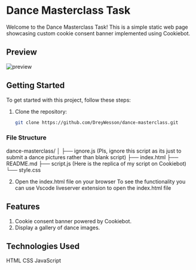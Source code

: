 # Dance Masterclass Task

Welcome to the Dance Masterclass Task! This is a simple static web page showcasing custom cookie consent banner implemented using Cookiebot.

## Preview
![preview](./preview.png)


## Getting Started

To get started with this project, follow these steps:

1. Clone the repository:
   ```bash
   git clone https://github.com/DreyWesson/dance-masterclass.git


### File Structure
dance-masterclass/
│
├── ignore.js (Pls, ignore this script as its just to submit a dance pictures rather than blank script)
├── index.html
├── README.md
├── script.js (Here is the replica of my script on Cookiebot)
└── style.css

2. Open the index.html file on your browser
To see the functionality you can use Vscode liveserver extension to open the index.html file


## Features

1. Cookie consent banner powered by Cookiebot.
2. Display a gallery of dance images.

## Technologies Used

HTML
CSS
JavaScript

